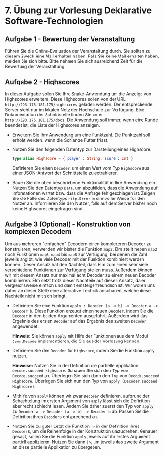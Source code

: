 # 7. Übung zur Vorlesung Deklarative Software-Technologien


## Aufgabe 1 - Bewertung der Veranstaltung

Führen Sie die Online-Evaluation der Veranstaltung durch.
Sie sollten zu diesem Zweck eine Mail erhalten haben.
Falls Sie keine Mail erhalten haben, melden Sie sich bitte.
Bitte nehmen Sie sich ausreichend Zeit für die Bewertung der Veranstaltung.


## Aufgabe 2 - Highscores

In dieser Aufgabe sollen Sie Ihre Snake-Anwendung um die Anzeige von Highscores erweitern.
Diese Highscores sollen von der URL `http://193.175.181.175/highscores` geladen werden.
Der entsprechende Server steht nur im lokalen Netz der Hochschule zur Verfügung.
Eine Dokumentation der Schnittstelle finden Sie unter `http://193.175.181.175/docs`.
Die Anwendung soll immer, wenn eine Runde beendet ist, die Liste der Highscores anzeigen.

  - Erweitern Sie Ihre Anwendung um eine Punktzahl.
    Die Punktzahl soll erhöht werden, wenn die Schlange Futter frisst.

  - Nutzen Sie den folgenden Datentyp zur Darstellung eines Highscore.

    ```elm
    type alias Highscore = { player : String, score : Int }
    ```

    Definieren Sie einen `Decoder`, um einen Wert vom Typ `Highscore` aus einer JSON-Antwort der Schnittstelle zu extrahieren.

  - Bauen Sie die oben beschriebene Funktionalität in Ihre Anwendung ein.
    Nutzen Sie den Datentyp `Data`, um abzubilden, dass die Anwendung auf Informationen wartet bzw. dass die Anfrage fehlgeschlagen ist.
    Zeigen Sie die Fälle des Datentyps `Http.Error` in sinnvoller Weise für den Nutzer an.
    Informieren Sie den Nutzer, falls auf dem Server bisher noch keine Highscores eingetragen sind.


## Aufgabe 3 (Optional) - Konstruktion von komplexen Decodern

Um aus mehreren "einfachen" Decodern einen komplexeren Decoder zu konstruieren, verwenden wir bisher die Funktion `map2`.
Elm stellt neben `map2` noch Funktionen `map3`, `map4` bis `map8` zur Verfügung, bei denen die Zahl jeweils angibt, wie viele Decoder mit der Funktion kombiniert werden können.
Dieser Ansatz hat den Nachteil, dass Elm zum einen sehr viele verschiedene Funktionen zur Verfügung stellen muss.
Außerdem können wir mit diesem Ansatz nur maximal acht Decoder zu einem neuen Decoder kombinieren.
Elm setzt trotz dieser Nachteile auf diesen Ansatz, da er vergleichsweise einfach und damit einsteigerfreundlich ist.
Wir wollen uns daher an dieser Stelle eine alternative Technik anschauen, welche diese Nachteile nicht mit sich bringt.

  - Definieren Sie eine Funktion `apply : Decoder (a -> b) -> Decoder a -> Decoder b`.
    Diese Funktion erzeugt einen neuen `Decoder`, indem Sie die `Decoder` in den beiden Argumenten ausgeführt.
    Außerdem wird das Ergebnis des ersten `Decoder` auf das Ergebnis des zweiten `Decoder` angewendet.

    **Hinweis:** Sie können `apply` mit Hilfe der Funktionen aus dem Modul `Json.Decode` implementieren, die Sie aus der Vorlesung kennen.

  - Definieren Sie den `Decoder` für `Highscore`, indem Sie die Funktion `apply` nutzen.

    **Hinweise:** Nutzen Sie in der Definition die partielle Applikation `Decode.succeed Highscore`.
    Schauen Sie sich den Typ von `Decode.succeed` an.
    Überlegen Sie sich dann den Typ von `Decode.succeed Highscore`.
    Überlegen Sie sich nun den Typ von `apply (Decoder.succeed Highscore)`.

  - Mithilfe von `apply` können wir zwar `Decoder` definieren, aufgrund der Schachtelung im ersten Argument von `apply` lässt sich die Definition aber recht schlecht lesen.
    Ändern Sie daher zuerst den Typ von `apply` zu `Decoder a -> Decoder (a -> b) -> Decoder b` ab.
    Passen Sie die Definition ihres `Decoder`s entsprechend an.

  - Nutzen Sie zu guter Letzt die Funktion `|>` in der Definition ihres `Decoder`s, um die Reihenfolge in der Konstruktion umzudrehen.
    Genauer gesagt, sollen Sie die Funktion `apply` jeweils auf ihr erstes Argument partiell applizieren.
    Nutzen Sie dann `|>`, um jeweils das zweite Argument an diese partielle Applikation zu übergeben.
